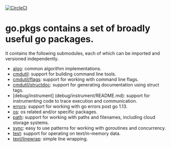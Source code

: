[![CircleCI](https://circleci.com/gh/cloudengio/go.pkgs.svg?style=svg)](https://circleci.com/gh/cloudengio/go.pkgs)

# go.pkgs contains a set of broadly useful go packages.

It contains the following submodules, each of which can be imported and
versioned independently.

- [algo](algo/README.md): common algorithm implementations.
- [cmdutil](cmdutil/README.md): support for building command line tools.
- [cmdutil/flags](cmdutil/flags/README.md): support for working with command line flags.
- [cmdutil/structdoc](cmdutil/structdoc/README.md): support for generating documentation using struct tags.
- [debug/instrument] (debug/instrument/README.md): support for instrumenting code to
trace execution and communication.
- [errors](errors/README.md): support for working with go errors post go 1.13.
- [os](os/README.md): os related and/or specific packages.
- [path](path/README.md): support for working with paths and filenames, including cloud storage systems.
- [sync](sync/README.md): easy to use patterns for working with goroutines and concurrency.
- [text](text/README.md): support for operating on text/in-memory data.
- [text/linewrap](text/linewrap/README.md): simple line wrapping.
